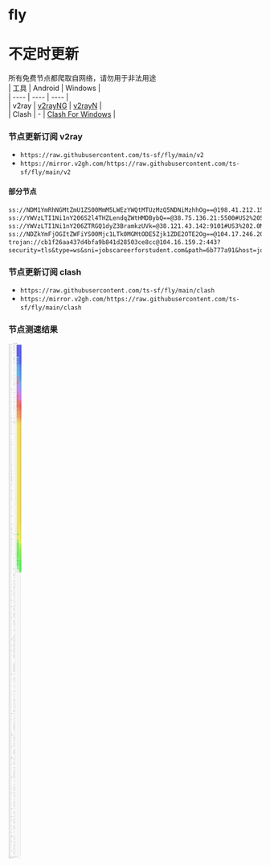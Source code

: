 # fly
# 不定时更新
所有免费节点都爬取自网络，请勿用于非法用途  
|  工具  | Android  | Windows  |  
|  ----  | ----   | ----  |  
| v2ray  | [v2rayNG](https://github.com/2dust/v2rayNG/releases) | [v2rayN](https://github.com/2dust/v2rayN/releases) |  
| Clash  | - | [Clash For Windows](https://github.com/2dust/clashN/releases) | 
  
### 节点更新订阅  v2ray
- `https://raw.githubusercontent.com/ts-sf/fly/main/v2`  
- `https://mirror.v2gh.com/https://raw.githubusercontent.com/ts-sf/fly/main/v2`  

#### 部分节点  
``` 
ss://NDM1YmRhNGMtZmU1ZS00MmM5LWEzYWQtMTUzMzQ5NDNiMzhhOg==@198.41.212.154:80#%E6%9C%AA%E7%9F%A5
ss://YWVzLTI1Ni1nY206S2l4THZLendqZWtHMDBybQ==@38.75.136.21:5500#US2%20516.7KB%2Fs
ss://YWVzLTI1Ni1nY206ZTRGQ1dyZ3BramkzUVk=@38.121.43.142:9101#US3%202.0MB%2Fs
ss://NDZkYmFjOGItZWFiYS00Mjc1LTk0MGMtODE5Zjk1ZDE2OTE2Og==@104.17.246.203:443#%E6%9C%AA%E7%9F%A52
trojan://cb1f26aa437d4bfa9b841d28503ce8cc@104.16.159.2:443?security=tls&type=ws&sni=jobscareerforstudent.com&path=6b777a91&host=jobscareerforstudent.com#%E6%9C%AA%E7%9F%A53
```
### 节点更新订阅  clash
- `https://raw.githubusercontent.com/ts-sf/fly/main/clash`  
- `https://mirror.v2gh.com/https://raw.githubusercontent.com/ts-sf/fly/main/clash`  

### 节点测速结果
![image](traffic.png)
